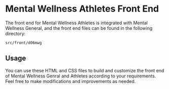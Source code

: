 # Mental Wellness Athletes Front End

The front end for Mental Wellness Athletes is integrated with Mental Wellness General, and the front end files can be found in the following directory:

`src/front/d06mwg`

## Usage

You can use these HTML and CSS files to build and customize the front end of Mental Wellness Genral and Athletes according to your requirements. Feel free to make modifications and improvements as needed.
